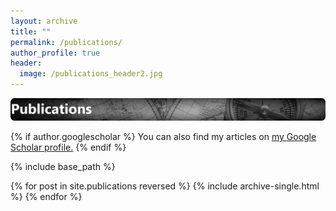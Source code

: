 ```yaml
---
layout: archive
title: ""
permalink: /publications/
author_profile: true
header: 
  image: /publications_header2.jpg
---
```


![header2](/images/publications4.png)

{% if author.googlescholar %}
  You can also find my articles on <u><a href="{{author.googlescholar}}">my Google Scholar profile</a>.</u>
{% endif %}

{% include base_path %}

{% for post in site.publications reversed %}
  {% include archive-single.html %}
{% endfor %}

